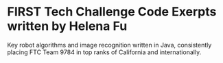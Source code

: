 # FIRST Tech Challenge Code Exerpts written by Helena Fu
Key robot algorithms and image recognition written in Java, consistently placing FTC Team 9784 in top ranks of California and internationally.
